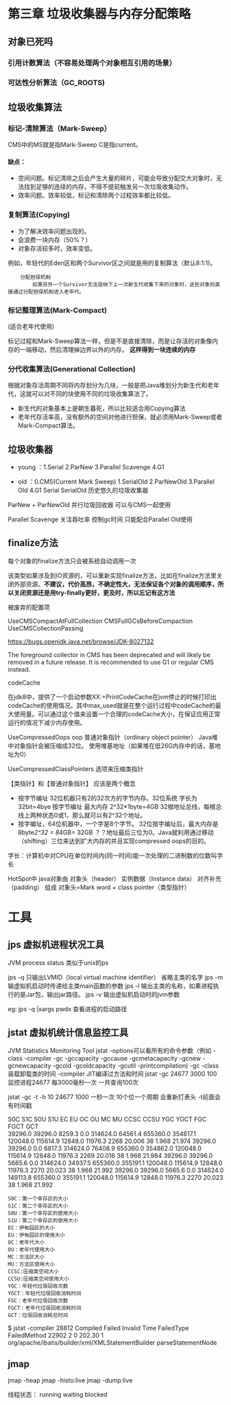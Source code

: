 
# 第三章 垃圾收集器与内存分配策略

## 对象已死吗
### 引用计数算法（不容易处理两个对象相互引用的场景）
### 可达性分析算法（GC_ROOTS)

## 垃圾收集算法
### 标记-清除算法（Mark-Sweep）
CMS中的MS就是指Mark-Sweep C是指current。
#### 缺点：
* 空间问题。标记清除之后会产生大量的碎片，可能会导致分配交大对象时，无法找到足够的连续的内存，不得不提前触发另一次垃圾收集动作。
* 效率问题。效率较低，标记和清除两个过程效率都比较低。
### 复制算法(Copying)
* 为了解决效率问题出现的。
* 会浪费一块内存（50%？）
* 对象存活较多时，效率变低。

例如，年轻代的Eden区和两个Survivor区之间就是用的复制算法（默认8:1:1)。

        分配担保机制
            如果另外一个Survivor无法容纳下上一次新生代收集下来的对象时，这些对象则直接通过分配担保机制进入老年代。

### 标记整理算法(Mark-Compact)
(适合老年代使用)

标记过程和Mark-Sweep算法一样，但是不是直接清除，而是让存活的对象像内存的一端移动，然后清理掉边界以外的内存。 __这样得到一块连续的内存__

### 分代收集算法(Generational Collection)
根据对象存活周期不同将内存划分为几块，一般是把Java堆划分为新生代和老年代，这就可以对不同的块使用不同的垃圾收集算法了。
* 新生代的对象基本上是朝生暮死，所以比较适合用Copying算法
* 老年代存活率高，没有额外的空间对他进行担保，就必须用Mark-Sweep或者Mark-Compact算法。

    
## 垃圾收集器

* young ：1.Serial 2.ParNew  3.Parallel Scavenge  4.G1 
 
* old ：0.CMS(Current Mark Sweep) 1.SerialOld 2.ParNewOld  3.Parallel Old  4.G1
Serial SerialOld 历史悠久的垃圾收集器

ParNew + ParNewOld 并行垃圾回收器 可以与CMS一起使用

Parallel Scavenge 关注吞吐率 控制gc时间 只能配合Parallel Old使用


## finalize方法

每个对象的finalize方法只会被系统自动调用一次

该类型如果涉及到IO资源的，可以重新实现finalize方法，比如在finalize方法里关闭外部资源。__不建议，代价高昂，不确定性大，无法保证各个对象的调用顺序，所以关闭资源还是用try-finally更好，更及时，所以忘记有这方法__




被废弃的配置项

UseCMSCompactAtFullCollection 
CMSFullGCsBeforeCompaction 
UseCMSCollectionPassing

https://bugs.openjdk.java.net/browse/JDK-8027132


The foreground collector in CMS has been deprecated and will likely be removed in a future release. It is recommended to use G1 or regular CMS instead.


codeCache

在jdk8中，提供了一个启动参数XX:+PrintCodeCache在jvm停止的时候打印出codeCache的使用情况。其中max_used就是在整个运行过程中codeCache的最大使用量。可以通过这个值来设置一个合理的codeCache大小，在保证应用正常运行的情况下减少内存使用。

UseCompressedOops 
oop 普通对象指针（ordinary object pointer）
Java堆中对象指针会被压缩成32位。 使用堆基地址（如果堆在低26G内存中的话，基地址为0）


UseCompressedClassPointers 选项来压缩类指针

【类指针】和【普通对象指针】 应该是两个概念

* 按字节编址 32位机器只有2的32次方的字节内存。32位系统 字长为32bit=4bye 按字节编址 最大内存 2^32*1byte=4GB  32根地址总线，每根总线上两种状态0或1，那么就可以有2^32个地址。
* 按字编址，64位机器中，一个字是8个字节。 32位按字编址后，最大内存是8byte*2^32 = 8*4GB= 32GB
？？地址最后三位为0。Java就利用通过移动（shifting）三位来达到扩大内存的并且实现compressed oops的目的。
                             
字长：计算机中对CPU在单位时间内(同一时间)能一次处理的二进制数的位数叫字长
                             
HotSpot中 java对象由 对象头（header） 实例数据（Instance data） 对齐补充（padding） 组成
对象头=Mark word + class pointer（类型指针）


# 工具

## jps 虚拟机进程状况工具
JVM process status 类似于unix的ps

jps -q 只输出LVMID（local virtual machine identifier） 省略主类的名字
jps -m 输虚拟机启动时传递给主类main函数的参数
jps -l 输出主类的名称，如果进程执行的是Jar包，输出jar路径。
jps -v 输出虚拟机启动时的jvm参数

eg:
    jps -q |xargs pwdx 查看进程的启动路径
## jstat 虚拟机统计信息监控工具
JVM Statistics Monitoring Tool
jstat -options可以看所有的命令参数（例如 -class
                            -compiler
                            -gc
                            -gccapacity
                            -gccause
                            -gcmetacapacity
                            -gcnew
                            -gcnewcapacity
                            -gcold
                            -gcoldcapacity
                            -gcutil
                            -printcompilation)
-gc
-class 装载卸载类的时间
-compiler JIT编译过方法和时间
 jstat -gc 24677 3000 100 监控进程24677 每3000毫秒一次 一共查询100次
 
 jstat -gc -t -h 10 24677 1000 一秒一次 10个位一个周期 会重新打表头 -t前面会有时间戳
 
  S0C    S1C    S0U    S1U      EC       EU        OC         OU       MC     MU    CCSC   CCSU   YGC     YGCT    FGC    FGCT     GCT   
 39296.0 39296.0 8259.3  0.0   314624.0 64561.4   655360.0   354617.1  120048.0 115614.9 12848.0 11976.3   2268   20.006  38      1.968   21.974
 39296.0 39296.0  0.0   6817.3 314624.0 76408.9   655360.0   354862.0  120048.0 115614.9 12848.0 11976.3   2269   20.016  38      1.968   21.984
 39296.0 39296.0 5665.6  0.0   314624.0 34937.5   655360.0   355191.1  120048.0 115614.9 12848.0 11976.3   2270   20.023  38      1.968   21.992
 39296.0 39296.0 5665.6  0.0   314624.0 149113.8  655360.0   355191.1  120048.0 115614.9 12848.0 11976.3   2270   20.023  38      1.968   21.992
 
    S0C：第一个幸存区的大小
    S1C：第二个幸存区的大小
    S0U：第一个幸存区的使用大小
    S1U：第二个幸存区的使用大小
    EC：伊甸园区的大小
    EU：伊甸园区的使用大小
    OC：老年代大小
    OU：老年代使用大小
    MC：方法区大小
    MU：方法区使用大小
    CCSC:压缩类空间大小
    CCSU:压缩类空间使用大小
    YGC：年轻代垃圾回收次数
    YGCT：年轻代垃圾回收消耗时间
    FGC：老年代垃圾回收次数
    FGCT：老年代垃圾回收消耗时间
    GCT：垃圾回收消耗总时间
    
    
 $ jstat -compiler 28812 
 Compiled Failed Invalid   Time   FailedType FailedMethod
    22902      2       0   202.30          1 org/apache/ibatis/builder/xml/XMLStatementBuilder parseStatementNode
    
 ## jmap 
 
 jmap -heap 
 jmap -histo:live
 jmap -dump:live
 

    
 线程状态：
 running
 waiting
 blocked
 